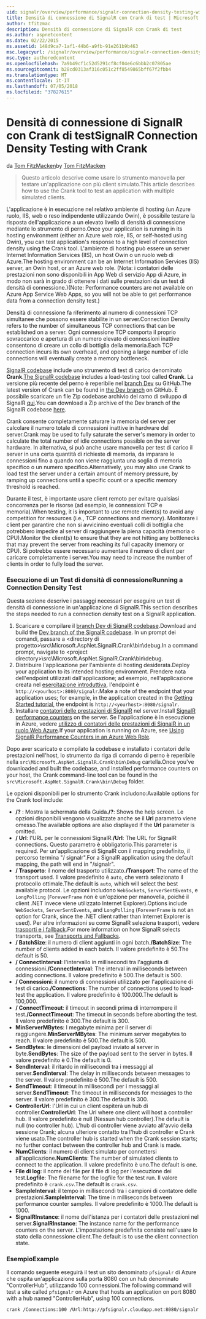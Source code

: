 ```yaml
---
uid: signalr/overview/performance/signalr-connection-density-testing-with-crank
title: Densità di connessione di SignalR con Crank di test | Microsoft Docs
author: tfitzmac
description: Densità di connessione di SignalR con Crank di test
ms.author: aspnetcontent
ms.date: 02/22/2015
ms.assetid: 148d9ca7-1af1-44b6-a9fb-91e261b9b463
msc.legacyurl: /signalr/overview/performance/signalr-connection-density-testing-with-crank
msc.type: authoredcontent
ms.openlocfilehash: 7a9b49cf1c52d5291cf8cf04e6c6bbb2c07805ae
ms.sourcegitcommit: b28cd0313af316c051c2ff8549865bff67f2fbb4
ms.translationtype: MT
ms.contentlocale: it-IT
ms.lasthandoff: 07/05/2018
ms.locfileid: "37827615"
---
```

<a name="signalr-connection-density-testing-with-crank"></a><span data-ttu-id="11155-103">Densità di connessione di SignalR con Crank di test</span><span class="sxs-lookup"><span data-stu-id="11155-103">SignalR Connection Density Testing with Crank</span></span>
====================
<span data-ttu-id="11155-104">da [Tom FitzMacken](https://github.com/tfitzmac)</span><span class="sxs-lookup"><span data-stu-id="11155-104">by [Tom FitzMacken](https://github.com/tfitzmac)</span></span>

> <span data-ttu-id="11155-105">Questo articolo descrive come usare lo strumento manovella per testare un'applicazione con più client simulato.</span><span class="sxs-lookup"><span data-stu-id="11155-105">This article describes how to use the Crank tool to test an application with multiple simulated clients.</span></span>


<span data-ttu-id="11155-106">L'applicazione è in esecuzione nel relativo ambiente di hosting (un Azure ruolo, IIS, web o reso indipendente utilizzando Owin), è possibile testare la risposta dell'applicazione a un elevato livello di densità di connessione mediante lo strumento di perno.</span><span class="sxs-lookup"><span data-stu-id="11155-106">Once your application is running in its hosting environment (either an Azure web role, IIS, or self-hosted using Owin), you can test application's response to a high level of connection density using the Crank tool.</span></span> <span data-ttu-id="11155-107">L'ambiente di hosting può essere un server Internet Information Services (IIS), un host Owin o un ruolo web di Azure.</span><span class="sxs-lookup"><span data-stu-id="11155-107">The hosting environment can be an Internet Information Services (IIS) server, an Owin host, or an Azure web role.</span></span> <span data-ttu-id="11155-108">(Nota: i contatori delle prestazioni non sono disponibili in App Web di servizio App di Azure, in modo non sarà in grado di ottenere i dati sulle prestazioni da un test di densità di connessione.)</span><span class="sxs-lookup"><span data-stu-id="11155-108">(Note: Performance counters are not available on Azure App Service Web Apps, so you will not be able to get performance data from a connection density test.)</span></span>

<span data-ttu-id="11155-109">Densità di connessione fa riferimento al numero di connessioni TCP simultanee che possono essere stabilite in un server.</span><span class="sxs-lookup"><span data-stu-id="11155-109">Connection Density refers to the number of simultaneous TCP connections that can be established on a server.</span></span> <span data-ttu-id="11155-110">Ogni connessione TCP comporta il proprio sovraccarico e apertura di un numero elevato di connessioni inattive consentono di creare un collo di bottiglia della memoria.</span><span class="sxs-lookup"><span data-stu-id="11155-110">Each TCP connection incurs its own overhead, and opening a large number of idle connections will eventually create a memory bottleneck.</span></span>

<span data-ttu-id="11155-111">[SignalR codebase](https://github.com/signalr/signalr) include uno strumento di test di carico denominato **Crank**.</span><span class="sxs-lookup"><span data-stu-id="11155-111">[The SignalR codebase](https://github.com/signalr/signalr) includes a load-testing tool called **Crank**.</span></span> <span data-ttu-id="11155-112">La versione più recente del perno è reperibile nel [branch Dev](https://github.com/SignalR/signalr/tree/dev) su GitHub.</span><span class="sxs-lookup"><span data-stu-id="11155-112">The latest version of Crank can be found in [the Dev branch](https://github.com/SignalR/signalr/tree/dev) on GitHub.</span></span> <span data-ttu-id="11155-113">È possibile scaricare un file Zip codebase archivio del ramo di sviluppo di SignalR [qui](https://github.com/SignalR/SignalR/archive/dev.zip).</span><span class="sxs-lookup"><span data-stu-id="11155-113">You can download a Zip archive of the Dev branch of the SignalR codebase [here](https://github.com/SignalR/SignalR/archive/dev.zip).</span></span>

<span data-ttu-id="11155-114">Crank consente completamente saturare la memoria del server per calcolare il numero totale di connessioni inattive in hardware del server.</span><span class="sxs-lookup"><span data-stu-id="11155-114">Crank may be used to fully saturate the server's memory in order to calculate the total number of idle connections possible on the server hardware.</span></span> <span data-ttu-id="11155-115">In alternativa, si può anche usare manovella per test di carico il server in una certa quantità di richieste di memoria, da imparare le connessioni fino a quando non viene raggiunta una soglia di memoria specifico o un numero specifico.</span><span class="sxs-lookup"><span data-stu-id="11155-115">Alternatively, you may also use Crank to load test the server under a certain amount of memory pressure, by ramping up connections until a specific count or a specific memory threshold is reached.</span></span>

<span data-ttu-id="11155-116">Durante il test, è importante usare client remoto per evitare qualsiasi concorrenza per le risorse (ad esempio, le connessioni TCP e memoria).</span><span class="sxs-lookup"><span data-stu-id="11155-116">When testing, it is important to use remote client(s) to avoid any competition for resources (i.e., TCP connections and memory).</span></span> <span data-ttu-id="11155-117">Monitorare i client per garantire che non si avvicinino eventuali colli di bottiglia che potrebbero impedire al server di raggiungere la piena capacità (memoria o CPU).</span><span class="sxs-lookup"><span data-stu-id="11155-117">Monitor the client(s) to ensure that they are not hitting any bottlenecks that may prevent the server from reaching its full capacity (memory or CPU).</span></span> <span data-ttu-id="11155-118">Si potrebbe essere necessario aumentare il numero di client per caricare completamente i server.</span><span class="sxs-lookup"><span data-stu-id="11155-118">You may need to increase the number of clients in order to fully load the server.</span></span>

### <a name="running-a-connection-density-test"></a><span data-ttu-id="11155-119">Esecuzione di un Test di densità di connessione</span><span class="sxs-lookup"><span data-stu-id="11155-119">Running a Connection Density Test</span></span>

<span data-ttu-id="11155-120">Questa sezione descrive i passaggi necessari per eseguire un test di densità di connessione in un'applicazione di SignalR.</span><span class="sxs-lookup"><span data-stu-id="11155-120">This section describes the steps needed to run a connection density test on a SignalR application.</span></span>

1. <span data-ttu-id="11155-121">Scaricare e compilare il [branch Dev di SignalR codebase](https://github.com/SignalR/SignalR/archive/dev.zip).</span><span class="sxs-lookup"><span data-stu-id="11155-121">Download and build the [Dev branch of the SignalR codebase](https://github.com/SignalR/SignalR/archive/dev.zip).</span></span> <span data-ttu-id="11155-122">In un prompt dei comandi, passare a &lt;directory di progetto&gt;\src\Microsoft.AspNet.SignalR.Crank\bin\debug.</span><span class="sxs-lookup"><span data-stu-id="11155-122">In a command prompt, navigate to &lt;project directory&gt;\src\Microsoft.AspNet.SignalR.Crank\bin\debug.</span></span>
2. <span data-ttu-id="11155-123">Distribuire l'applicazione per l'ambiente di hosting desiderata.</span><span class="sxs-lookup"><span data-stu-id="11155-123">Deploy your application to its intended hosting environment.</span></span> <span data-ttu-id="11155-124">Prendere nota dell'endpoint utilizzati dall'applicazione; ad esempio, nell'applicazione creata nel [esercitazione introduttiva](../getting-started/tutorial-getting-started-with-signalr.md), l'endpoint è `http://<yourhost>:8080/signalr`.</span><span class="sxs-lookup"><span data-stu-id="11155-124">Make a note of the endpoint that your application uses; for example, in the application created in the [Getting Started tutorial](../getting-started/tutorial-getting-started-with-signalr.md), the endpoint is `http://<yourhost>:8080/signalr`.</span></span>
3. <span data-ttu-id="11155-125">Installare [contatori delle prestazioni di SignalR](signalr-performance.md#perfcounters) nel server.</span><span class="sxs-lookup"><span data-stu-id="11155-125">Install [SignalR performance counters](signalr-performance.md#perfcounters) on the server.</span></span> <span data-ttu-id="11155-126">Se l'applicazione è in esecuzione in Azure, vedere [utilizzo di contatori delle prestazioni di SignalR in un ruolo Web Azure](using-signalr-performance-counters-in-an-azure-web-role.md).</span><span class="sxs-lookup"><span data-stu-id="11155-126">If your application is running on Azure, see [Using SignalR Performance Counters in an Azure Web Role](using-signalr-performance-counters-in-an-azure-web-role.md).</span></span>

<span data-ttu-id="11155-127">Dopo aver scaricato e compilato la codebase e installato i contatori delle prestazioni nell'host, lo strumento da riga di comando di perno è reperibile nella `src\Microsoft.AspNet.SignalR.Crank\bin\Debug` cartella.</span><span class="sxs-lookup"><span data-stu-id="11155-127">Once you've downloaded and built the codebase, and installed performance counters on your host, the Crank command-line tool can be found in the `src\Microsoft.AspNet.SignalR.Crank\bin\Debug` folder.</span></span>

<span data-ttu-id="11155-128">Le opzioni disponibili per lo strumento Crank includono:</span><span class="sxs-lookup"><span data-stu-id="11155-128">Available options for the Crank tool include:</span></span>

- <span data-ttu-id="11155-129">**/?** : Mostra la schermata della Guida.</span><span class="sxs-lookup"><span data-stu-id="11155-129">**/?**: Shows the help screen.</span></span> <span data-ttu-id="11155-130">Le opzioni disponibili vengono visualizzate anche se il **Url** parametro viene omesso.</span><span class="sxs-lookup"><span data-stu-id="11155-130">The available options are also displayed if the **Url** parameter is omitted.</span></span>
- <span data-ttu-id="11155-131">**/ Url**: l'URL per le connessioni SignalR.</span><span class="sxs-lookup"><span data-stu-id="11155-131">**/Url**: The URL for SignalR connections.</span></span> <span data-ttu-id="11155-132">Questo parametro è obbligatorio.</span><span class="sxs-lookup"><span data-stu-id="11155-132">This parameter is required.</span></span> <span data-ttu-id="11155-133">Per un'applicazione di SignalR con il mapping predefinito, il percorso termina "/ signalr".</span><span class="sxs-lookup"><span data-stu-id="11155-133">For a SignalR application using the default mapping, the path will end in "/signalr".</span></span>
- <span data-ttu-id="11155-134">**/ Trasporto**: il nome del trasporto utilizzato.</span><span class="sxs-lookup"><span data-stu-id="11155-134">**/Transport**: The name of the transport used.</span></span> <span data-ttu-id="11155-135">Il valore predefinito è `auto`, che verrà selezionato il protocollo ottimale.</span><span class="sxs-lookup"><span data-stu-id="11155-135">The default is `auto`, which will select the best available protocol.</span></span> <span data-ttu-id="11155-136">Le opzioni includono `WebSockets`, `ServerSentEvents`, e `LongPolling` (`ForeverFrame` non è un'opzione per manovella, poiché il client .NET invece viene utilizzato Internet Explorer).</span><span class="sxs-lookup"><span data-stu-id="11155-136">Options include `WebSockets`, `ServerSentEvents`, and `LongPolling` (`ForeverFrame` is not an option for Crank, since the .NET client rather than Internet Explorer is used).</span></span> <span data-ttu-id="11155-137">Per altre informazioni su come SignalR seleziona trasporti, vedere [trasporti e i fallback](../getting-started/introduction-to-signalr.md#transports).</span><span class="sxs-lookup"><span data-stu-id="11155-137">For more information on how SignalR selects transports, see [Transports and Fallbacks](../getting-started/introduction-to-signalr.md#transports).</span></span>
- <span data-ttu-id="11155-138">**/ BatchSize**: il numero di client aggiunti in ogni batch.</span><span class="sxs-lookup"><span data-stu-id="11155-138">**/BatchSize**: The number of clients added in each batch.</span></span> <span data-ttu-id="11155-139">Il valore predefinito è 50.</span><span class="sxs-lookup"><span data-stu-id="11155-139">The default is 50.</span></span>
- <span data-ttu-id="11155-140">**/ ConnectInterval**: l'intervallo in millisecondi tra l'aggiunta di connessioni.</span><span class="sxs-lookup"><span data-stu-id="11155-140">**/ConnectInterval**: The interval in milliseconds between adding connections.</span></span> <span data-ttu-id="11155-141">Il valore predefinito è 500.</span><span class="sxs-lookup"><span data-stu-id="11155-141">The default is 500.</span></span>
- <span data-ttu-id="11155-142">**/ Connessioni**: il numero di connessioni utilizzato per l'applicazione di test di carico.</span><span class="sxs-lookup"><span data-stu-id="11155-142">**/Connections**: The number of connections used to load-test the application.</span></span> <span data-ttu-id="11155-143">Il valore predefinito è 100.000.</span><span class="sxs-lookup"><span data-stu-id="11155-143">The default is 100,000.</span></span>
- <span data-ttu-id="11155-144">**/ ConnectTimeout**: il timeout in secondi prima di interrompere il test.</span><span class="sxs-lookup"><span data-stu-id="11155-144">**/ConnectTimeout**: The timeout in seconds before aborting the test.</span></span> <span data-ttu-id="11155-145">Il valore predefinito è 300.</span><span class="sxs-lookup"><span data-stu-id="11155-145">The default is 300.</span></span>
- <span data-ttu-id="11155-146">**MinServerMBytes**: I megabyte minima per il server di raggiungere.</span><span class="sxs-lookup"><span data-stu-id="11155-146">**MinServerMBytes**: The minimum server megabytes to reach.</span></span> <span data-ttu-id="11155-147">Il valore predefinito è 500.</span><span class="sxs-lookup"><span data-stu-id="11155-147">The default is 500.</span></span>
- <span data-ttu-id="11155-148">**SendBytes**: le dimensioni del payload inviato al server in byte.</span><span class="sxs-lookup"><span data-stu-id="11155-148">**SendBytes**: The size of the payload sent to the server in bytes.</span></span> <span data-ttu-id="11155-149">Il valore predefinito è 0.</span><span class="sxs-lookup"><span data-stu-id="11155-149">The default is 0.</span></span>
- <span data-ttu-id="11155-150">**SendInterval**: il ritardo in millisecondi tra i messaggi al server.</span><span class="sxs-lookup"><span data-stu-id="11155-150">**SendInterval**: The delay in milliseconds between messages to the server.</span></span> <span data-ttu-id="11155-151">Il valore predefinito è 500.</span><span class="sxs-lookup"><span data-stu-id="11155-151">The default is 500.</span></span>
- <span data-ttu-id="11155-152">**SendTimeout**: il timeout in millisecondi per i messaggi al server.</span><span class="sxs-lookup"><span data-stu-id="11155-152">**SendTimeout**: The timeout in milliseconds for messages to the server.</span></span> <span data-ttu-id="11155-153">Il valore predefinito è 300.</span><span class="sxs-lookup"><span data-stu-id="11155-153">The default is 300.</span></span>
- <span data-ttu-id="11155-154">**ControllerUrl**: l'Url in cui un client ospiterà un hub di controller.</span><span class="sxs-lookup"><span data-stu-id="11155-154">**ControllerUrl**: The Url where one client will host a controller hub.</span></span> <span data-ttu-id="11155-155">Il valore predefinito è null (Nessun hub controller).</span><span class="sxs-lookup"><span data-stu-id="11155-155">The default is null (no controller hub).</span></span> <span data-ttu-id="11155-156">L'hub di controller viene avviato all'avvio della sessione Crank; alcuna ulteriore contatto tra l'hub di controller e Crank viene usato.</span><span class="sxs-lookup"><span data-stu-id="11155-156">The controller hub is started when the Crank session starts; no further contact between the controller hub and Crank is made.</span></span>
- <span data-ttu-id="11155-157">**NumClients**: il numero di client simulato per connettersi all'applicazione.</span><span class="sxs-lookup"><span data-stu-id="11155-157">**NumClients**: The number of simulated clients to connect to the application.</span></span> <span data-ttu-id="11155-158">Il valore predefinito è uno.</span><span class="sxs-lookup"><span data-stu-id="11155-158">The default is one.</span></span>
- <span data-ttu-id="11155-159">**File di log**: il nome del file per il file di log per l'esecuzione dei test.</span><span class="sxs-lookup"><span data-stu-id="11155-159">**Logfile**: The filename for the logfile for the test run.</span></span> <span data-ttu-id="11155-160">Il valore predefinito è `crank.csv`.</span><span class="sxs-lookup"><span data-stu-id="11155-160">The default is `crank.csv`.</span></span>
- <span data-ttu-id="11155-161">**SampleInterval**: il tempo in millisecondi tra i campioni di contatore delle prestazioni.</span><span class="sxs-lookup"><span data-stu-id="11155-161">**SampleInterval**: The time in milliseconds between performance counter samples.</span></span> <span data-ttu-id="11155-162">Il valore predefinito è 1000.</span><span class="sxs-lookup"><span data-stu-id="11155-162">The default is 1000.</span></span>
- <span data-ttu-id="11155-163">**SignalRInstance**: il nome dell'istanza per i contatori delle prestazioni nel server.</span><span class="sxs-lookup"><span data-stu-id="11155-163">**SignalRInstance**: The instance name for the performance counters on the server.</span></span> <span data-ttu-id="11155-164">L'impostazione predefinita consiste nell'usare lo stato della connessione client.</span><span class="sxs-lookup"><span data-stu-id="11155-164">The default is to use the client connection state.</span></span>

### <a name="example"></a><span data-ttu-id="11155-165">Esempio</span><span class="sxs-lookup"><span data-stu-id="11155-165">Example</span></span>

<span data-ttu-id="11155-166">Il comando seguente eseguirà il test un sito denominato `pfsignalr` di Azure che ospita un'applicazione sulla porta 8080 con un hub denominato "ControllerHub", utilizzando 100 connessioni.</span><span class="sxs-lookup"><span data-stu-id="11155-166">The following command will test a site called `pfsignalr` on Azure that hosts an application on port 8080 with a hub named "ControllerHub", using 100 connections.</span></span>

`crank /Connections:100 /Url:http://pfsignalr.cloudapp.net:8080/signalr`
